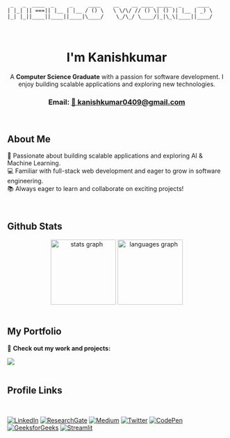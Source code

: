 
```plaintext
 _   _  ____  _     _     ____    __    __ ____ _____  _     ____ 
| |_| || ===|| |__ | |__ / () \   \ \/\/ // () \| () )| |__ | _) \
|_| |_||____||____||____|\____/    \_/\_/ \____/|_|\_\|____||____/
```

<br>
<div align="center">
  <h1>I'm <b>Kanishkumar</b></h1>
  <p>
    A <b>Computer Science Graduate</b> with a passion for software development.  
    I enjoy building scalable applications and exploring new technologies.
  </p>
</div>

<h3 align="center">Email: <a href="mailto:kanishkumar0409@gmail.com">📧 kanishkumar0409@gmail.com</a></h3>
<br>

## About Me  
🎯 Passionate about building scalable applications and exploring AI & Machine Learning.  
💻 Familiar with full-stack web development and eager to grow in software engineering.  
📚 Always eager to learn and collaborate on exciting projects!  

<br>

## Github Stats  

<div align="center">
  <img src="https://github-readme-stats.vercel.app/api?username=kanishkumar-k&theme=dracula&locale=en&hide_border=false" height="150" alt="stats graph"  />
  <img src="https://github-readme-stats.vercel.app/api/top-langs?username=kanishkumar-k&locale=en&hide_title=false&layout=compact&card_width=320&langs_count=6&theme=dracula&hide_border=false&order=2" height="150" alt="languages graph"  />
</div>

<br>

## My Portfolio  

🎨 **Check out my work and projects:**  

<a href="https://kanishkumar-k.netlify.app/" target="_blank">
<img src="https://img.shields.io/badge/Visit%20Portfolio-%23FFD700?style=for-the-badge&logo=netlify&logoColor=black" />
</a>
<br>
<br>

## Profile Links
<br>


  [![LinkedIn](https://img.shields.io/badge/LinkedIn-%230077B5?style=for-the-badge&logo=linkedin&logoColor=white)](https://linkedin.com/in/kanishkumar-k)
  [![ResearchGate](https://img.shields.io/badge/ResearchGate-FFA500?style=for-the-badge&logo=ieee&logoColor=white)](https://www.researchgate.net/profile/Kanishkumar-k)
  [![Medium](https://img.shields.io/badge/Medium-%23000000?style=for-the-badge&logo=medium&logoColor=white)](https://medium.com/@kanishkumar0409)
  [![Twitter](https://img.shields.io/badge/Twitter-%231DA1F2?style=for-the-badge&logo=twitter&logoColor=white)](https://twitter.com/kanish_kumar_)
  [![CodePen](https://img.shields.io/badge/CodePen-%23181818?style=for-the-badge&logo=codepen&logoColor=white)](https://codepen.io/kanish0409)
  [![GeeksforGeeks](https://img.shields.io/badge/GeeksforGeeks-%2328A745?style=for-the-badge&logo=codepen&logoColor=white)](https://www.geeksforgeeks.org/user/kanishkumar0409/)
  [![Streamlit](https://img.shields.io/badge/Streamlit-%23FF4B4B?style=for-the-badge&logo=streamlit&logoColor=white)](https://share.streamlit.io/user/kanishkumar-k/)
<br>

<br>




